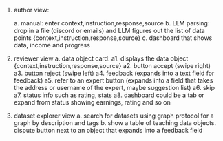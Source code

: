 1. author view:

    a. manual: enter  context,instruction,response,source
    b. LLM parsing: drop in a file (discord or emails) and LLM figures out the list of data points {context,instruction,response,source}
    c. dashboard that shows data, income and progress

2. reviewer view
    a. data object card:
    a1. displays the data object {context,instruction,response,source}
    a2. button accept (swipe right)
    a3. button reject (swipe left)
    a4. feedback (expands into a text field for feedback)
    a5. refer to an expert button (expands into a field that takes the address or username of the expert, maybe suggestion list)
    a6. skip
    a7. status info such as rating, stats
    a8. dashboard could be a tab or expand from status showing earnings, rating and so on

3. dataset explorer view
    a. search for datasets using graph protocol for a graph by description and tags
    b. show a table of teaching data objects. dispute button next to an object that expands into a feedback field
